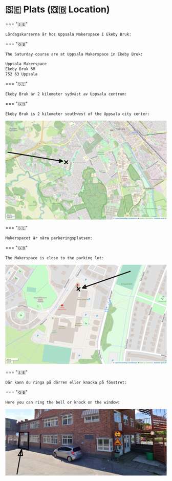 # 🇸🇪 Plats (🇬🇧 Location)

=== "🇸🇪"

    Lördagskurserna är hos Uppsala Makerspace i Ekeby Bruk:

=== "🇬🇧"

    The Saturday course are at Uppsala Makerspace in Ekeby Bruk:

```text
Uppsala Makerspace
Ekeby Bruk 6M
752 63 Uppsala
```

=== "🇸🇪"

    Ekeby Bruk är 2 kilometer sydväst av Uppsala centrum:

=== "🇬🇧"

    Ekeby Bruk is 2 kilometer southwest of the Uppsala city center:

![Blan av Uppsala](ekeby_bruk_in_uppsala_annotated.png)

=== "🇸🇪"

    Makerspacet är nära parkeringsplatsen:

=== "🇬🇧"

    The Makerspace is close to the parking lot:

![Plan av Ekeby Bruk](ekeby_bruk_annotated.png)

=== "🇸🇪"

    Där kann du ringa på dörren eller knacka på fönstret:

=== "🇬🇧"

    Here you can ring the bell or knock on the window:

![Dörren av Uppsala Makerspace från utesida](uppsala_makerspace_outside_annotated.jpg)
